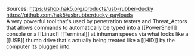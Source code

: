 Sources:
https://shop.hak5.org/products/usb-rubber-ducky
https://github.com/hak5/usbrubberducky-payloads
\
A very powerful tool that's used by penetration testers and Threat_Actors that allows commands to automatically be typed into a [[PowerShell]] console or a [[Linux]] [[Terminal]] at inhuman speeds via what looks like a [[USB]] thumb drive that's actually being treated like a [[HID]] by the computer its plugged into. 
